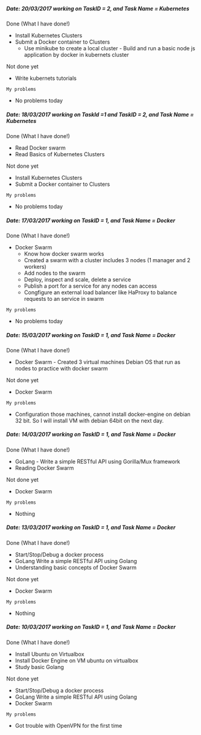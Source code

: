 #####  Date: 20/03/2017 working on TaskID = 2, and Task Name = Kubernetes
Done (What I have done!)
* Install Kubernetes Clusters
* Submit a Docker container to Clusters
  * Use minikube to create a local cluster - Build and run a basic node js application by docker in kubernets cluster

Not done yet
* Write kubernets tutorials 

```My problems```

* No problems today


#####  Date: 18/03/2017 working on TaskId =1 and TaskID = 2, and Task Name = Kubernetes
Done (What I have done!)
* Read Docker swarm
* Read Basics of Kubernetes Clusters

Not done yet
* Install Kubernetes Clusters
* Submit a Docker container to Clusters

```My problems```

* No problems today


#####  Date: 17/03/2017 working on TaskID = 1, and Task Name = Docker
Done (What I have done!)
* Docker Swarm
  * Know how docker swarm works
  * Created a swarm with a cluster includes 3 nodes (1 manager and 2 workers)
  * Add nodes to the swarm
  * Deploy, inspect and scale, delete a service
  * Publish a port for a service for any nodes can access
  * Congfigure an external load balancer like HaProxy to balance requests to an service in swarm

```My problems```

* No problems today

#####  Date: 15/03/2017 working on TaskID = 1, and Task Name = Docker
Done (What I have done!)
* Docker Swarm - Created 3 virtual machines Debian OS that run as nodes to practice with docker swarm

Not done yet
* Docker Swarm

```My problems```

* Configuration those machines, cannot install docker-engine on debian 32 bit. So I will install VM with debian 64bit on the next day.

#####  Date: 14/03/2017 working on TaskID = 1, and Task Name = Docker
Done (What I have done!)
* GoLang - Write a simple RESTful API using Gorilla/Mux framework
* Reading Docker Swarm

Not done yet
* Docker Swarm

```My problems```

* Nothing


#####  Date: 13/03/2017 working on TaskID = 1, and Task Name = Docker
Done (What I have done!)
* Start/Stop/Debug a docker process
* GoLang Write a simple RESTful API using Golang
* Understanding basic concepts of Docker Swarm

Not done yet
* Docker Swarm

```My problems```

* Nothing


#####  Date: 10/03/2017 working on TaskID = 1, and Task Name = Docker
Done (What I have done!)
* Install Ubuntu on Virtualbox
* Install Docker Engine on VM ubuntu on virtualbox
* Study basic Golang

Not done yet
* Start/Stop/Debug a docker process
* GoLang Write a simple RESTful API using Golang
* Docker Swarm

```My problems```

* Got trouble with OpenVPN for the first time






